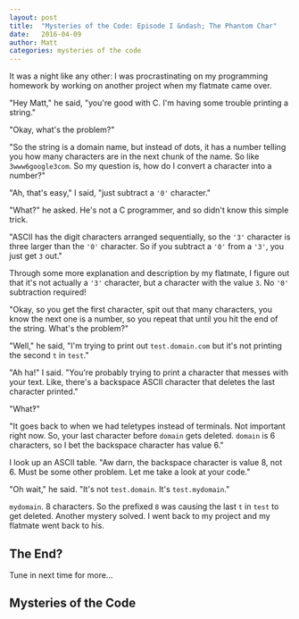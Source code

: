 ```yaml
---
layout: post
title:  "Mysteries of the Code: Episode I &ndash; The Phantom Char"
date:   2016-04-09
author: Matt
categories: mysteries of the code
---
```


It was a night like any other: I was procrastinating on my programming homework 
by working on another project when my flatmate came over.

"Hey Matt," he said, "you're good with C.  I'm having some trouble printing a 
string."

"Okay, what's the problem?"

"So the string is a domain name, but instead of dots, it has a number telling
you how many characters are in the next chunk of the name.  So like 
`3www6google3com`.  So my question is, how do I convert a character into a number?"

"Ah, that's easy," I said, "just subtract a `'0'` character."

"What?" he asked.  He's not a C programmer, and so didn't know this simple trick.

"ASCII has the digit characters arranged sequentially, so the `'3'` character is 
three larger than the `'0'` character.  So if you subtract a `'0'` from a `'3'`,
you just get `3` out."

Through some more explanation and description by my flatmate, I figure out that
it's not actually a `'3'` character, but a character with the value `3`.  No
`'0'` subtraction required!

"Okay, so you get the first character, spit out that many characters, you know
the next one is a number, so you repeat that until you hit the end of the string.
What's the problem?"

"Well," he said, "I'm trying to print out `test.domain.com` but it's not printing
the second `t` in `test`."

"Ah ha!" I said.  "You're probably trying to print a character that messes with
your text.  Like, there's a backspace ASCII character that deletes the last
character printed."

"What&#8253;"

"It goes back to when we had teletypes instead of terminals.  Not important right
now.  So, your last character before `domain` gets deleted.  `domain` is 6 
characters, so I bet the backspace character has value 6."

I look up an ASCII table.  "Aw darn, the backspace character is value 8, not 6.
Must be some other problem.  Let me take a look at your code."

"Oh wait," he said.  "It's not `test.domain`.  It's `test.mydomain`."

`mydomain`.  8 characters. So the prefixed `8` was causing the last `t` in `test`
to get deleted.  Another mystery solved.  I went back to my project and my
flatmate went back to his.


## The End?

Tune in next time for more...

## Mysteries of the Code
